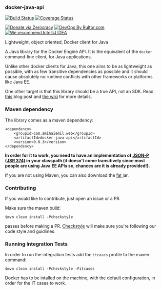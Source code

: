### docker-java-api

[![Build Status](https://travis-ci.org/amihaiemil/docker-java-api.svg?branch=master)](https://travis-ci.org/amihaiemil/docker-java-api)
[![Coverage Status](https://coveralls.io/repos/github/amihaiemil/docker-java-api/badge.svg?branch=master)](https://coveralls.io/github/amihaiemil/docker-java-api?branch=master)

[![Donate via Zerocracy](https://www.0crat.com/contrib-badge/G6LPQQV2P.svg)](https://www.0crat.com/contrib/G6LPQQV2P)
[![DevOps By Rultor.com](http://www.rultor.com/b/amihaiemil/docker-java-api)](http://www.rultor.com/p/amihaiemil/docker-java-api)
[![We recommend IntelliJ IDEA](http://amihaiemil.github.io/images/intellij-idea-recommend.svg)](https://www.jetbrains.com/idea/)

Lightweight, object oriented, Docker client for Java

A Java library for the Docker Engine API. It is the equivalent of the ``docker`` command-line client, for Java applications.

Unlike other docker clients for Java, this one aims to be as lightweight as possible, with as few transitive dependencies as possible and it should cause absolutely no runtime conflicts with other frameworks or platforms like Java EE. 

One other target is that this library should be a true API, not an SDK. Read [this](http://www.amihaiemil.com/2018/03/10/java-api-for-docker.html) blog post and [the wiki](https://github.com/amihaiemil/docker-java-api/wiki) for more details.

### Maven dependency

The library comes as a maven dependency:

```
<dependency>
    <groupId>com.amihaiemil.web</groupId>
    <artifactId>docker-java-api</artifactId>
    <version>0.0.3</version>
</dependency>
```

**In order for it to work, you need to have an implementation of [JSON-P (JSR 374)](https://javaee.github.io/jsonp/index.html) in your classpath (it doesn't come transitively since most people are using Java EE APIs so, chances are it is already provided!).**

If you are not using Maven, you can also download the <a href="https://oss.sonatype.org/service/local/repositories/releases/content/com/amihaiemil/web/docker-java-api/0.0.3/docker-java-api-0.0.3-jar-with-dependencies.jar">fat</a> jar.

### Contributing 

If you would like to contribute, just open an issue or a PR.

Make sure the maven build:

``$mvn clean install -Pcheckstyle``

passes before making a PR. [Checkstyle](http://checkstyle.sourceforge.net/) will make sure
you're following our code style and guidlines.

### Running Integration Tests

In order to run the integration tests add the ``itcases`` profile to the maven command:

``$mvn clean install -Pcheckstyle -Pitcases``

Docker has to be intalled on the machine, with the default configuration, in order for the IT cases to work.
